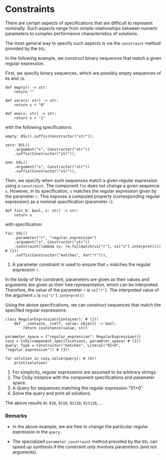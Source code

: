 # Constraints
There are certain aspects of specifications that are difficult to represent nominally.
Such aspects range from simple relationships between numeric parameters to complex performance characteristics of solutions.

The most general way to specify such aspects is via the `constraint` method provided by the `DSL`.

In the following example, we construct binary sequences that match a given regular expression.

First, we specify binary sequences, which are possibly empty sequences of `0`s and `1`s.

```cosy-py
def empty() -> str:
    return ""

def zero(s: str) -> str:
    return s + "0"

def one(s: str) -> str:
    return s + "1"
```
with the following specifications: 
```cosy-py
empty: DSL().suffix(Constructor("str")),

zero: DSL()
    .argument("s", Constructor("str"))
    .suffix(Constructor("str")),

one: DSL()
    .argument("s", Constructor("str"))
    .suffix(Constructor("str")),
```

Then, we specify when such sequences match a given regular expression using a `constraint`.
The component `fin` does not change a given sequence `s`.
However, in its specification, `s` matches the regular expression given by the parameter `r`.
This exposes a computed property (corresponding regular expression) as a nominal specification (parameter `r`).

```cosy-py
def fin(_b: bool, s: str) -> str:
    return s
```
with specification: 
```cosy-py hl_lines="4"
fin: DSL()
    .parameter("r", "regular_expression")
    .argument("s", Constructor("str"))
    .constraint(lambda vs: re.fullmatch(vs["r"], vs["s"].interpret())) # (1)!
    .suffix(Constructor("matches", Var("r"))),
```

1. A parameter constraint is used to ensure that `s` matches the regular expression `r`. 

In the body of the constraint, parameters are given as their values and arguments are given as their tree representation, which can be interpreted.
Therefore, the value of the parameter `r` is `vs["r"]`.
The interpreted value of the argument `s` is `vs["s"].interpret()`

Using the above specifications, we can construct sequences that match the specified regular expressions:
```cosy-py
class RegularExpression(Container): # (1)!
    def __contains__(self, value: object) -> bool:
        return isinstance(value, str)

parameter_space = {"regular_expression": RegularExpression()}
cosy = CoSy(component_specifications, parameter_space) # (2)!
query: Type = Constructor("matches", Literal("01+0", "regular_expression")) # (3)!
 
for solution in cosy.solve(query): # (4)!
    print(solution)
```

1. For simplicity, regular expressions are assumed to be arbitrary strings. 
2. The CoSy instance with the component specifications and parameter space.
3. A Query for sequences matching the regular expression "01+0"
4. Solve the query and print all solutions. 

The above results in: `010`, `0110`, `01110`, `011110`, ...

### Remarks

- In the above example, we are free to change the particular regular expression in the `query`.

- The specialized `parameter_constraint` method provided by the `DSL` can speed up synthesis if the constraint *only* involves parameters (and not arguments).
